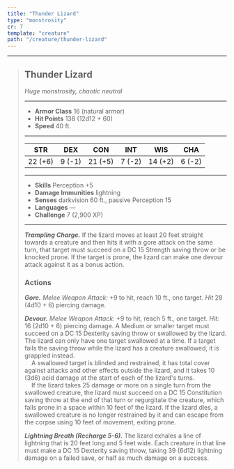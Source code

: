 ```yaml
---
title: "Thunder Lizard"
type: "monstrosity"
cr: 7
template: "creature"
path: "/creature/thunder-lizard"
---
```


___
>
> ## Thunder Lizard
>*Huge monstrosity, chaotic neutral*
> ___
>
> - **Armor Class** 16 (natural armor)
> - **Hit Points** 138 (12d12 + 60)
> - **Speed** 40 ft.
>___
>
>|STR|DEX|CON|INT|WIS|CHA|
>|:---:|:---:|:---:|:---:|:---:|:---:|
>|22 (+6)|9 (-1)|21 (+5)|7 (-2)|14 (+2)|6 (-2)|
>___
>
> - **Skills** Perception +5
> - **Damage Immunities** lightning
> - **Senses** darkvision 60 ft., passive Perception 15
> - **Languages** —
> - **Challenge** 7 (2,900 XP)
> ___
>
> ***Trampling Charge.*** If the lizard moves at least 20 feet straight towards a creature and then hits it with a gore attack on the same turn, that target must succeed on a DC 15 Strength saving throw or be knocked prone. If the target is prone, the lizard can make one devour attack against it as a bonus action.
>
> ### Actions
> ***Gore.*** *Melee Weapon Attack:* +9 to hit, reach 10 ft., one target. *Hit* 28 (4d10 + 6) piercing damage.
>
> ***Devour.*** *Melee Weapon Attack:* +9 to hit, reach 5 ft., one target. *Hit:* 16 (2d10 + 6) piercing damage. A Medium or smaller target must succeed on a DC 15 Dexterity saving throw or swallowed by the lizard. The lizard can only have one target swallowed at a time. If a target fails the saving throw while the lizard has a creature swallowed, it is grappled instead.
> <br>&nbsp;&nbsp;&nbsp; A swallowed target is blinded and restrained, it has total cover against attacks and other effects outside the lizard, and it takes 10 (3d6) acid damage at the start of each of the lizard's turns.
> <br>&nbsp;&nbsp;&nbsp; If the lizard takes 25 damage or more on a single turn from the swallowed creature, the lizard must succeed on a DC 15 Constitution saving throw at the end of that turn or regurgitate the creature, which falls prone in a space within 10 feet of the lizard. If the lizard dies, a swallowed creature is no longer restrained by it and can escape from the corpse using 10 feet of movement, exiting prone.
>
> ***Lightning Breath (Recharge 5-6).*** The lizard exhales a line of lightning that is 20 feet long and 5 feet wide. Each creature in that line must make a DC 15 Dexter&shy;ity saving throw, taking 39 (6d12) lightning damage on a failed save, or half as much damage on a success.

